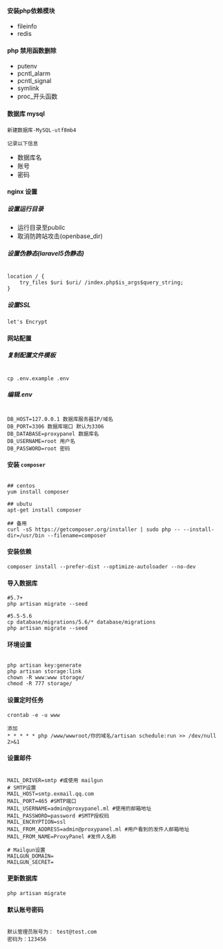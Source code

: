 #### 安装php依赖模块

- fileinfo
- redis


#### php 禁用函数删除

- putenv
- pcntl_alarm
- pcntl_signal
- symlink
- proc_开头函数


#### 数据库 mysql

`新建数据库-MySQL-utf8mb4`

`记录以下信息`
- 数据库名
- 账号
- 密码


#### nginx 设置

##### 设置运行目录

- 运行目录至pubilc 
- 取消防跨站攻击(openbase_dir)

##### 设置伪静态(laravel5伪静态)

```

location / {  
	try_files $uri $uri/ /index.php$is_args$query_string;  
}  

```

##### 设置SSL

```
let's Encrypt

```

#### 网站配置

##### 复制配置文件模板

```

cp .env.example .env

```

##### 编辑.env


```

DB_HOST=127.0.0.1 数据库服务器IP/域名
DB_PORT=3306 数据库端口 默认为3306
DB_DATABASE=proxypanel 数据库名
DB_USERNAME=root 用户名
DB_PASSWORD=root 密码

```


#### 安装 `composer`

```

## centos
yum install composer

## ubutu
apt-get install composer

## 备用
curl -sS https://getcomposer.org/installer | sudo php -- --install-dir=/usr/bin --filename=composer

```

#### 安装依赖

```
composer install --prefer-dist --optimize-autoloader --no-dev
```

#### 导入数据库

```
#5.7+
php artisan migrate --seed

#5.5-5.6
cp database/migrations/5.6/* database/migrations
php artisan migrate --seed

```

#### 环境设置

```

php artisan key:generate
php artisan storage:link
chown -R www:www storage/ 
chmod -R 777 storage/

```

#### 设置定时任务

```
crontab -e -u www

添加
* * * * * php /www/wwwroot/你的域名/artisan schedule:run >> /dev/null 2>&1
```

#### 设置邮件

```

MAIL_DRIVER=smtp #或使用 mailgun
# SMTP设置
MAIL_HOST=smtp.exmail.qq.com
MAIL_PORT=465 #SMTP端口
MAIL_USERNAME=admin@proxypanel.ml #使用的邮箱地址
MAIL_PASSWORD=password #SMTP授权码
MAIL_ENCRYPTION=ssl
MAIL_FROM_ADDRESS=admin@proxypanel.ml #用户看到的发件人邮箱地址
MAIL_FROM_NAME=ProxyPanel #发件人名称

# Mailgun设置
MAILGUN_DOMAIN=
MAILGUN_SECRET=

```


#### 更新数据库

```
php artisan migrate

```


#### 默认账号密码

```

默认管理员账号为： test@test.com
密码为：123456

```